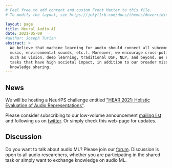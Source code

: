 ```yaml
---
# Feel free to add content and custom Front Matter to this file.
# To modify the layout, see https://jekyllrb.com/docs/themes/#overriding-theme-defaults

layout: page
title: Neural Audio AI
date: 2021-05-09
#author: Joseph Turian
abstract: >
  We believe that machine learning for audio should connect all subcommunities of audio ML researchers (speech,
  music, environmental sounds, etc.). Moreover, we encourage cross-polination of audio ML research with adjacent fields,
  such as vision, deep learning, traditional DSP, NLP, and beyond. We specifically encourage benchmarking on audio ML
  tasks that have high societal impact, in addition to our broader mission of promoting cross-domain evaluation and
  knowledge sharing.
---
```


## News

We will be hosting a NeurIPS challenge entitled ["HEAR 2021: Holistic Evaluation of Audio
Representations"](hear2021-holistic-evaluation-of-audio-representations.html).

Please consider subscribing to our low-volume announcement [mailing list](http://eepurl.com/hwrhrz) and following us on
[twitter](https://twitter.com/neuralaudio). Or simply check this web-page for updates.

## Discussion

Do you want to talk about audio ML? Please join our [forum](https://discuss.neuralaudio.ai/). Discussion is open to all
audio researchers, whether you are participating in the shared task or simply want to exchange knowledge on audio ML.


